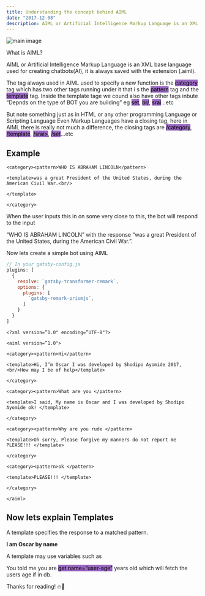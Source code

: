 ```yaml
---
title: Understanding the concept behind AIML
date: "2017-12-08"
description: AIML or Artificial Intelligence Markup Language is an XML base language used for creating chatbots(AI), it is always saved with the extension (.aiml).
---
```


![main image](https://res.cloudinary.com/developerayo/image/upload/v1551555821/aiml.png)

What is AIML?

AIML or Artificial Intelligence Markup Language is an XML base language used for creating chatbots(AI), it is always saved with the extension (.aiml).

The tag always used in AIML used to specify a new function is the <mark style="background-color: #9a69c2;">category</mark> tag which has two other tags running under it that i s the <mark style="background-color: #9a69c2;">pattern</mark> tag and the <mark style="background-color: #9a69c2;">template</mark> tag. Inside the template tage we cound also have other tags inbute “Depnds on the type of BOT you are building” eg <mark style="background-color: #9a69c2;">set</mark>, <mark style="background-color: #9a69c2;">br/</mark>, <mark style="background-color: #9a69c2;">srai</mark>…etc

But note something just as in HTML or any other programming Language or Scripting Language Even Markup Languages have a closing tag, here in AIML there is really not much a difference, the closing tags are <mark style="background-color: #9a69c2;">/category</mark>, <mark style="background-color: #9a69c2;">/template</mark>, <mark style="background-color: #9a69c2;">/srai></mark>, <mark style="background-color: #9a69c2;">/set</mark>…etc


## Example

```AIML
<category><pattern>WHO IS ABRAHAM LINCOLN</pattern>

<template>was a great President of the United States, during the American Civil War.<br/>

</template>

</category>
```
When the user inputs this in on some very close to this, the bot will respond to the input

“WHO IS ABRAHAM LINCOLN” with the response “was a great President of the United States, during the American Civil War.”.

Now lets create a simple bot using AIML

```javascript
// In your gatsby-config.js
plugins: [
  {
    resolve: `gatsby-transformer-remark`,
    options: {
      plugins: [
        `gatsby-remark-prismjs`,
      ]
    }
  }
]
```

```AIML
<?xml version=”1.0" encoding=”UTF-8"?>

<aiml version=”1.0">

<category><pattern>Hi</pattern>

<template>Hi, I’m Oscar I was developed by Shodipo Ayomide 2017, <br/>How may I be of help</template>

</category>

<category><pattern>What are you </pattern>

<template>I said, My name is Oscar and I was developed by Shodipo Ayomide ok! </template>

</category>

<category><pattern>Why are you rude </pattern>

<template>Oh sorry, Please forgive my manners do not report me PLEASE!!! </template>

</category>

<category><pattern>ok </pattern>

<template>PLEASE!!! </template>

</category>

</aiml>
```
## Now lets explain Templates

A template specifies the response to a matched pattern.

**I am Oscar by name**

A template may use variables such as

You told me you are <mark style="background-color: #9a69c2;">get name=”user-age”</mark> years old
which will fetch the users age if in db.

Thanks for reading! 🔥🚀 </br>

